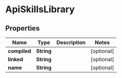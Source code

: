 
# ApiSkillsLibrary

## Properties
Name | Type | Description | Notes
------------ | ------------- | ------------- | -------------
**compiled** | **String** |  |  [optional]
**linked** | **String** |  |  [optional]
**name** | **String** |  |  [optional]



